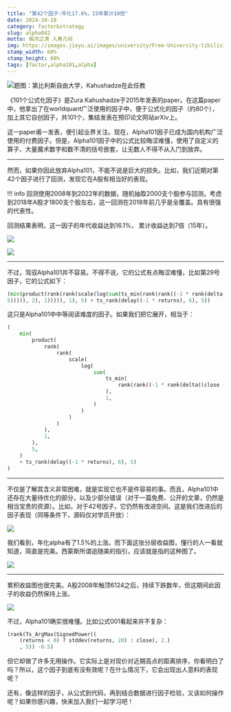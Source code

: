 ```yaml
---
title: "第42个因子:年化17.6%，15年累计10倍"
date: 2024-10-18
category: factor&strategy
slug: alpha042
motto: 俟河之清 人寿几何
img: https://images.jieyu.ai/images/university/Free-University-tibilisi.webp
stamp_width: 60%
stamp_height: 60%
tags: [factor,alpha101,alpha]
---
```


![题图：第比利斯自由大学，Kahushadze在此任教](https://images.jieyu.ai/images/university/Free-University-tibilisi.webp)

《101个公式化因子》是Zura Kahushadze于2015年发表的paper。在这篇paper中，他拿出了在worldquant广泛使用的因子中，便于公式化的因子（约80个），加上其它自创因子，共101个，集结发表在预印论文网站arXiv上。

这一paper甫一发表，便引起业界关注。现在，Alpha101因子已成为国内机构广泛使用的付费因子。但是，Alpha101因子中的公式比较晦涩难懂，使用了自定义的算子、大量魔术数字和数不清的括号嵌套，让无数人不得不从入门到放弃。

---

然而，如果你因此放弃Alpha101，不能不说是巨大的损失。比如，我们近期对第42个因子进行了回测，发现它在A股有相当好的表现。

!!! info
    回测使用2008年到2022年的数据，随机抽取2000支个股参与回测。考虑到2018年A股才1800支个股左右，这一回测在2018年前几乎是全覆盖。具有很强的代表性。

回测结果表明，这一因子的年代收益达到16.1%， 累计收益达到7倍（15年）。

![](https://images.jieyu.ai/images/2024/10/alpha042-alpha-beta.png)

![](https://images.jieyu.ai/images/2024/10/alpha042-cumulative-return.png)

---

不过，驾驭Alpha101并不容易。不得不说，它的公式有点晦涩难懂，比如第29号因子，它的公式如下：


```python
(min(product(rank(rank(scale(log(sum(ts_min(rank(rank((-1 * rank(delta((close - 1),
5))))), 2), 1))))), 1), 5) + ts_rank(delay((-1 * returns), 6), 5))
```

这只是Alpha101中中等阅读难度的因子。如果我们把它展开，相当于：

```python
(
    min(
        product(
            rank(
                rank(
                    scale(
                        log(
                            sum(
                                ts_min(
                                    rank(rank((-1 * rank(delta((close - 1), 5))))), 2
                                ),
                                1,
                            )
                        )
                    )
                )
            ),
            1,
        ),
        5,
    )
    + ts_rank(delay((-1 * returns), 6), 5)
)
```

---

不仅是了解其含义非常困难，就是实现它也不是件容易的事。而且，Alpha101中还存在大量待优化的部分，以及少部分错误（对于一篇免费、公开的文章，仍然是相当宝贵的资源）。比如，对于42号因子，它仍然有改进空间。这是我们改进后的因子表现（同等条件下，源码仅对学员开放）：

![](https://images.jieyu.ai/images/2024/10/alpha042-refactored-returns.png)

我们看到，年化alpha有了1.5%的上涨。而下面这张分层收益图，懂行的人一看就知道，简直是完美。西蒙斯所谓追随美的指引，应该就是指的这种图了。

![](https://images.jieyu.ai/images/2024/10/alpha042-refactor-quantile.png)

---

累积收益图也很完美。A股2008年触顶6124之后，持续下跌数年，但这期间此因子的收益仍然保持上涨。

![](https://images.jieyu.ai/images/2024/10/alpha042-refactor-culmulative-return.png)


不过，Alpha101确实很难懂。比如公式001看起来并不复杂：

```python
(rank(Ts_ArgMax(SignedPower((
    (returns < 0) ? stddev(returns, 20) : close), 2.)
    , 5)) -0.5)
```

但它却做了许多无用操作。它实际上是对现价对近期高点的距离排序，你看明白了吗？所以，这个因子到底有没有效呢？在什么情况下，它会出现出人意料的表现呢？

还有，像这样的因子，从公式到代码，再到结合数据进行因子检验，又该如何操作呢？如果你感兴趣，快来加入我们一起学习吧！
